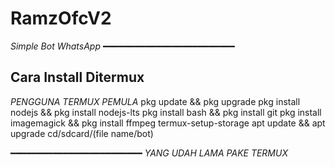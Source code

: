 # RamzOfcV2
*Simple Bot WhatsApp*
━━━━━━━━━━━━━━━━━━━━━━━━━
## Cara Install Ditermux
*PENGGUNA TERMUX PEMULA*
pkg update && pkg upgrade
pkg install nodejs && pkg install nodejs-lts
pkg install bash && pkg install git
pkg install imagemagick && pkg install ffmpeg
termux-setup-storage
apt update && apt upgrade
cd/sdcard/(file name/bot) 

━━━━━━━━━━━━━━━━━━━━━━━━━
*YANG UDAH LAMA PAKE TERMUX*


